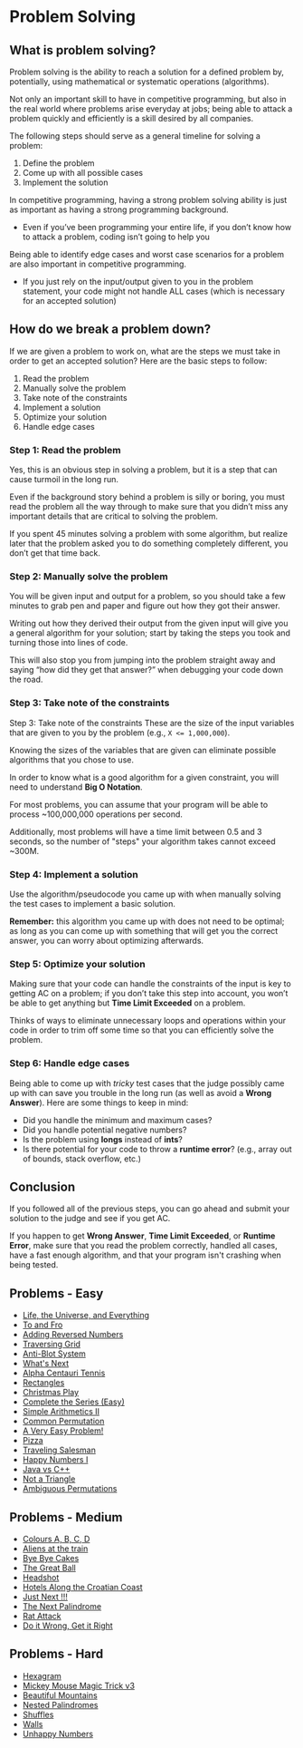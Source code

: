 # Problem Solving

## What is problem solving?

Problem solving is the ability to reach a solution for a defined problem by, potentially, using mathematical or systematic operations (algorithms).

Not only an important skill to have in competitive programming, but also in the real world where problems arise everyday at jobs; being able to attack a problem quickly and efficiently is a skill desired by all companies.

The following steps should serve as a general timeline for solving a problem:
1. Define the problem
2. Come up with all possible cases
3. Implement the solution

In competitive programming, having a strong problem solving ability is just as important as having a strong programming background.
- Even if you’ve been programming your entire life, if you don’t know how to attack a problem, coding isn’t going to help you

Being able to identify edge cases and worst case scenarios for a problem are also important in competitive programming.
- If you just rely on the input/output given to you in the problem statement, your code might not handle ALL cases (which is necessary for an accepted solution)

## How do we break a problem down?

If we are given a problem to work on, what are the steps we must take in order to get an accepted solution? Here are the basic steps to follow:

1. Read the problem
2. Manually solve the problem
3. Take note of the constraints
4. Implement a solution
5. Optimize your solution
6. Handle edge cases

### Step 1: Read the problem

Yes, this is an obvious step in solving a problem, but it is a step that can cause turmoil in the long run.

Even if the background story behind a problem is silly or boring, you must read the problem all the way through to make sure that you didn’t miss any important details that are critical to solving the problem.

If you spent 45 minutes solving a problem with some algorithm, but realize later that the problem asked you to do something completely different, you don’t get that time back.

### Step 2: Manually solve the problem

You will be given input and output for a problem, so you should take a few minutes to grab pen and paper and figure out how they got their answer.

Writing out how they derived their output from the given input will give you a general algorithm for your solution; start by taking the steps you took and turning those into lines of code.

This will also stop you from jumping into the problem straight away and saying “how did they get that answer?” when debugging your code down the road.

### Step 3: Take note of the constraints

Step 3: Take note of the constraints
These are the size of the input variables that are given to you by the problem (e.g., `X <= 1,000,000`).

Knowing the sizes of the variables that are given can eliminate possible algorithms that you chose to use.

In order to know what is a good algorithm for a given constraint, you will need to understand **Big O Notation**.

For most problems, you can assume that your program will be able to process ~100,000,000 operations per second.

Additionally, most problems will have a time limit between 0.5 and 3 seconds, so the number of "steps" your algorithm takes cannot exceed ~300M.

### Step 4: Implement a solution

Use the algorithm/pseudocode you came up with when manually solving the test cases to implement a basic solution.

**Remember:** this algorithm you came up with does not need to be optimal; as long as you can come up with something that will get you the correct answer, you can worry about optimizing afterwards.

### Step 5: Optimize your solution

Making sure that your code can handle the constraints of the input is key to getting AC on a problem; if you don’t take this step into account, you won’t be able to get anything but **Time Limit Exceeded** on a problem.

Thinks of ways to eliminate unnecessary loops and operations within your code in order to trim off some time so that you can efficiently solve the problem.

### Step 6: Handle edge cases

Being able to come up with *tricky* test cases that the judge possibly came up with can save you trouble in the long run (as well as avoid a **Wrong Answer**). Here are some things to keep in mind:
- Did you handle the minimum and maximum cases?
- Did you handle potential negative numbers?
- Is the problem using **longs** instead of **ints**?
- Is there potential for your code to throw a **runtime error**? (e.g., array out of bounds, stack overflow, etc.)

## Conclusion

If you followed all of the previous steps, you can go ahead and submit your solution to the judge and see if you get AC.

If you happen to get **Wrong Answer**, **Time Limit Exceeded**, or **Runtime Error**, make sure that you read the problem correctly, handled all cases, have a fast enough algorithm, and that your program isn't crashing when being tested.

## Problems - Easy

- [Life, the Universe, and Everything](http://www.spoj.com/problems/TEST/)
- [To and Fro](http://www.spoj.com/problems/TOANDFRO/)
- [Adding Reversed Numbers](http://www.spoj.com/problems/ADDREV/)
- [Traversing Grid](http://www.spoj.com/problems/TRGRID/)
- [Anti-Blot System](http://www.spoj.com/problems/ABSYS/)
- [What's Next](http://www.spoj.com/problems/ACPC10A/)
- [Alpha Centauri Tennis](http://www.spoj.com/problems/ACT/)
- [Rectangles](http://www.spoj.com/problems/AE00/)
- [Christmas Play](http://www.spoj.com/problems/AMR10G/)
- [Complete the Series (Easy)](http://www.spoj.com/problems/AP2/)
- [Simple Arithmetics II](http://www.spoj.com/problems/ARITH2/)
- [Common Permutation](http://www.spoj.com/problems/CPRMT/)
- [A Very Easy Problem!](http://www.spoj.com/problems/EASYPROB/)
- [Pizza](http://www.spoj.com/problems/EGYPIZZA/)
- [Traveling Salesman](http://www.spoj.com/problems/FAKETSP/)
- [Happy Numbers I](http://www.spoj.com/problems/HPYNOS/)
- [Java vs C++](http://www.spoj.com/problems/JAVAC/)
- [Not a Triangle](http://www.spoj.com/problems/NOTATRI/)
- [Ambiguous Permutations](http://www.spoj.com/problems/PERMUT2/)

## Problems - Medium

- [Colours A, B, C, D](http://www.spoj.com/problems/ABCD/)
- [Aliens at the train](http://www.spoj.com/problems/ALIEN/)
- [Bye Bye Cakes](http://www.spoj.com/problems/BYECAKES/)
- [The Great Ball](http://www.spoj.com/problems/BYTESE2/)
- [Headshot](http://www.spoj.com/problems/HEADSHOT/)
- [Hotels Along the Croatian Coast](http://www.spoj.com/problems/HOTELS/)
- [Just Next !!!](http://www.spoj.com/problems/JNEXT/)
- [The Next Palindrome](http://www.spoj.com/problems/PALIN/)
- [Rat Attack](https://uva.onlinejudge.org/index.php?option=onlinejudge&page=show_problem&problem=1301)
- [Do it Wrong, Get it Right](http://www.spoj.com/problems/DWRONG/)

## Problems - Hard

- [Hexagram](http://www.spoj.com/problems/HEXGRAM/)
- [Mickey Mouse Magic Trick v3](http://www.spoj.com/problems/MMMAGIC3/)
- [Beautiful Mountains](http://www.spoj.com/problems/MOUNTAIN/)
- [Nested Palindromes](http://www.spoj.com/problems/NESPALIN/)
- [Shuffles](http://www.spoj.com/problems/SHUFFLES/)
- [Walls](http://www.spoj.com/problems/WALLSPRO/)
- [Unhappy Numbers](http://www.spoj.com/problems/UNHAPPY/)
